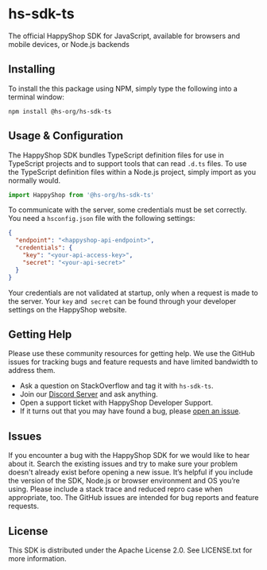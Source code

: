 # hs-sdk-ts
The official HappyShop SDK for JavaScript, available for browsers and mobile devices, or Node.js backends

## Installing
To install the this package using NPM, simply type the following into a terminal window:
```
npm install @hs-org/hs-sdk-ts
```

## Usage & Configuration
The HappyShop SDK bundles TypeScript definition files for use in TypeScript projects and to support tools that can read `.d.ts` files.
To use the TypeScript definition files within a Node.js project, simply import as you normally would.
```typescript
import HappyShop from '@hs-org/hs-sdk-ts'
```

To communicate with the server, some credentials must be set correctly.\
You need a `hsconfig.json` file with the following settings:
```json
{
  "endpoint": "<happyshop-api-endpoint>",
  "credentials": {
    "key": "<your-api-access-key>",
    "secret": "<your-api-secret>"
  }
}
```

Your credentials are not validated at startup, only when a request is made to the server.
Your `key` and` secret` can be found through your developer settings on the HappyShop website.

## Getting Help
Please use these community resources for getting help. We use the GitHub issues for tracking bugs and feature requests and have limited bandwidth to address them.
   
* Ask a question on StackOverflow and tag it with `hs-sdk-ts`.
* Join our [Discord Server](https://discord.gg/3R6sDTH) and ask anything.
* Open a support ticket with HappyShop Developer Support.
* If it turns out that you may have found a bug, please [open an issue](https://github.com/HappyMC/hs-sdk-ts/issues).

## Issues
If you encounter a bug with the HappyShop SDK for we would like to hear about it.
Search the existing issues and try to make sure your problem doesn't already exist before opening a new issue. 
It’s helpful if you include the version of the SDK, Node.js or browser environment and OS you’re using. 
Please include a stack trace and reduced repro case when appropriate, too.
The GitHub issues are intended for bug reports and feature requests.

## License
This SDK is distributed under the Apache License 2.0. See LICENSE.txt for more information.
